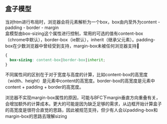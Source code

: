 <!--
 * @Author: xxxafu
 * @Date: 2022-03-14 09:43:01
 * @LastEditTime: 2022-03-14 10:14:06
 * @LastEditors: xxxafu
 * @Description: 
 * @FilePath: \study\CSS\盒子模型.md
-->

## 盒子模型

当对htm进行布局时，浏览器会将元素解析为一个box，box由内至外为content - padding - border - margin  
盒模型由box-sizing这个属性进行控制，常用的可选的值有content-box（chrome中默认），border-box（ie默认），inherit（继承父元素）。padding-box在少数浏览器中曾经受到支持，margin-box未被任何浏览器支持🤣

```css
{
  box-sizing: content-box|border-box|inherit;
}
```

不同属性间的区别在于对于宽度与高度的计算，比如content-box的高宽度（width、height）是元素中content的高宽度。border-box的高宽度是元素中content + padding + border的高宽度。  

浏览器不实现margin-box属性的原因，可能与BFC下margin垂直方向重叠有关，会增加额外的计算成本。更大的可能是因为缺乏足够的需求，从边框开始计算盒子的高宽度是很符合直觉的思路，因此被规范支持，但少有人会以padding-box和margin-box的思路去理解sizing